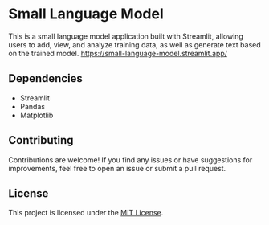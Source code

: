 
# Small Language Model

This is a small language model application built with Streamlit, allowing users to add, view, and analyze training data, as well as generate text based on the trained model.
https://small-language-model.streamlit.app/
## Dependencies

- Streamlit
- Pandas
- Matplotlib

## Contributing

Contributions are welcome! If you find any issues or have suggestions for improvements, feel free to open an issue or submit a pull request.

## License

This project is licensed under the [MIT License](LICENSE).

